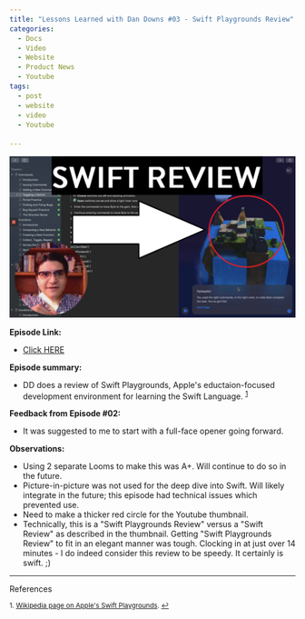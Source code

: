 ```yaml
---
title: "Lessons Learned with Dan Downs #03 - Swift Playgrounds Review"
categories:
  - Docs
  - Video
  - Website
  - Product News
  - Youtube
tags:
  - post
  - website
  - video
  - Youtube

---
```


[![foo](https://github.com/danielrdowns/website/blob/gh-pages/assets/images/thumbnail4.png?raw=true)](https://github.com/danielrdowns/website/blob/gh-pages/assets/images/thumbnail4.png?raw=true)


<b>Episode Link:</b>
- [Click HERE](https://youtu.be/GlBV8-KELl0)

<b>Episode summary:</b>

- DD does a review of Swift Playgrounds, Apple's eductaion-focused development environment for learning the Swift Language. <sup><a href="#fn1" id="ref1">1</a></sup>

<b>Feedback from Episode #02:</b>

- It was suggested to me to start with a full-face opener going forward. 


<b>Observations:</b>

- Using 2 separate Looms to make this was A+. Will continue to do so in the future.
- Picture-in-picture was not used for the deep dive into Swift. Will likely integrate in the future; this episode had technical issues which prevented use.
- Need to make a thicker red circle for the Youtube thumbnail.
- Technically, this is a "Swift Playgrounds Review" versus a "Swift Review" as described in the thumbnail. Getting "Swift Playgrounds Review" to fit in an elegant manner was tough. Clocking in at just over 14 minutes - I do indeed consider this review to be speedy. It certainly is swift. ;)
	

<hr>References

<sup id="fn1">1. [Wikipedia page on Apple's Swift Playgrounds](https://en.wikipedia.org/wiki/Swift_Playgrounds). <a href="#ref1" title="Jump back to Footnote 1">↩</a></sup>
